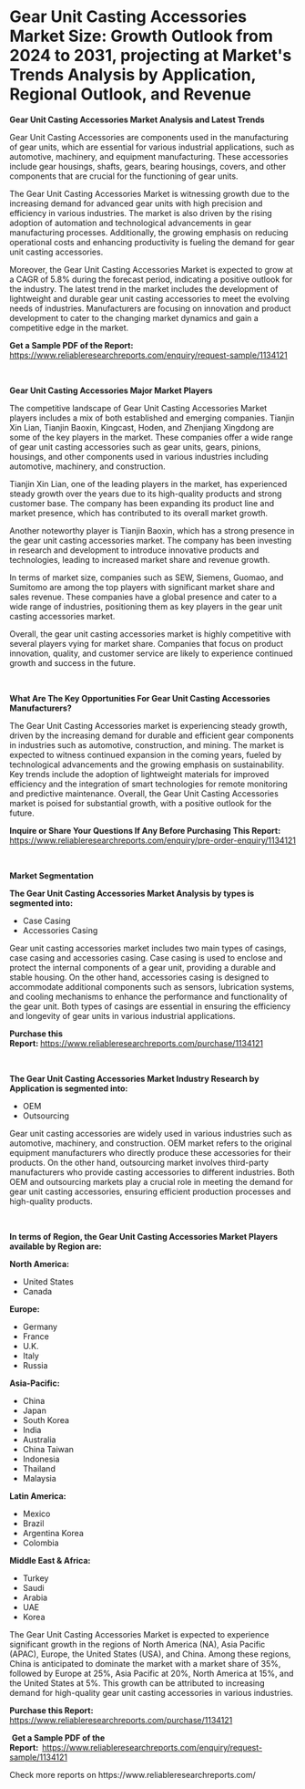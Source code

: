 <p><h1>Gear Unit Casting Accessories Market Size: Growth Outlook from 2024 to 2031, projecting at Market's Trends Analysis by Application, Regional Outlook, and Revenue</h1></p><p><strong>Gear Unit Casting Accessories Market Analysis and Latest Trends</strong></p>
<p><p>Gear Unit Casting Accessories are components used in the manufacturing of gear units, which are essential for various industrial applications, such as automotive, machinery, and equipment manufacturing. These accessories include gear housings, shafts, gears, bearing housings, covers, and other components that are crucial for the functioning of gear units.</p><p>The Gear Unit Casting Accessories Market is witnessing growth due to the increasing demand for advanced gear units with high precision and efficiency in various industries. The market is also driven by the rising adoption of automation and technological advancements in gear manufacturing processes. Additionally, the growing emphasis on reducing operational costs and enhancing productivity is fueling the demand for gear unit casting accessories.</p><p>Moreover, the Gear Unit Casting Accessories Market is expected to grow at a CAGR of 5.8% during the forecast period, indicating a positive outlook for the industry. The latest trend in the market includes the development of lightweight and durable gear unit casting accessories to meet the evolving needs of industries. Manufacturers are focusing on innovation and product development to cater to the changing market dynamics and gain a competitive edge in the market.</p></p>
<p><strong>Get a Sample PDF of the Report:&nbsp;</strong> <a href="https://www.reliableresearchreports.com/enquiry/request-sample/1134121">https://www.reliableresearchreports.com/enquiry/request-sample/1134121</a></p>
<p>&nbsp;</p>
<p><strong>Gear Unit Casting Accessories Major Market Players</strong></p>
<p><p>The competitive landscape of Gear Unit Casting Accessories Market players includes a mix of both established and emerging companies. Tianjin Xin Lian, Tianjin Baoxin, Kingcast, Hoden, and Zhenjiang Xingdong are some of the key players in the market. These companies offer a wide range of gear unit casting accessories such as gear units, gears, pinions, housings, and other components used in various industries including automotive, machinery, and construction.</p><p>Tianjin Xin Lian, one of the leading players in the market, has experienced steady growth over the years due to its high-quality products and strong customer base. The company has been expanding its product line and market presence, which has contributed to its overall market growth.</p><p>Another noteworthy player is Tianjin Baoxin, which has a strong presence in the gear unit casting accessories market. The company has been investing in research and development to introduce innovative products and technologies, leading to increased market share and revenue growth.</p><p>In terms of market size, companies such as SEW, Siemens, Guomao, and Sumitomo are among the top players with significant market share and sales revenue. These companies have a global presence and cater to a wide range of industries, positioning them as key players in the gear unit casting accessories market.</p><p>Overall, the gear unit casting accessories market is highly competitive with several players vying for market share. Companies that focus on product innovation, quality, and customer service are likely to experience continued growth and success in the future.</p></p>
<p>&nbsp;</p>
<p><strong>What Are The Key Opportunities For Gear Unit Casting Accessories Manufacturers?</strong></p>
<p><p>The Gear Unit Casting Accessories market is experiencing steady growth, driven by the increasing demand for durable and efficient gear components in industries such as automotive, construction, and mining. The market is expected to witness continued expansion in the coming years, fueled by technological advancements and the growing emphasis on sustainability. Key trends include the adoption of lightweight materials for improved efficiency and the integration of smart technologies for remote monitoring and predictive maintenance. Overall, the Gear Unit Casting Accessories market is poised for substantial growth, with a positive outlook for the future.</p></p>
<p><strong>Inquire or Share Your Questions If Any Before Purchasing This Report:</strong> <a href="https://www.reliableresearchreports.com/enquiry/pre-order-enquiry/1134121">https://www.reliableresearchreports.com/enquiry/pre-order-enquiry/1134121</a></p>
<p>&nbsp;</p>
<p><strong>Market Segmentation</strong></p>
<p><strong>The Gear Unit Casting Accessories Market Analysis by types is segmented into:</strong></p>
<p><ul><li>Case Casing</li><li>Accessories Casing</li></ul></p>
<p><p>Gear unit casting accessories market includes two main types of casings, case casing and accessories casing. Case casing is used to enclose and protect the internal components of a gear unit, providing a durable and stable housing. On the other hand, accessories casing is designed to accommodate additional components such as sensors, lubrication systems, and cooling mechanisms to enhance the performance and functionality of the gear unit. Both types of casings are essential in ensuring the efficiency and longevity of gear units in various industrial applications.</p></p>
<p><strong>Purchase this Report:&nbsp;</strong><a href="https://www.reliableresearchreports.com/purchase/1134121">https://www.reliableresearchreports.com/purchase/1134121</a></p>
<p>&nbsp;</p>
<p><strong>The Gear Unit Casting Accessories Market Industry Research by Application is segmented into:</strong></p>
<p><ul><li>OEM</li><li>Outsourcing</li></ul></p>
<p><p>Gear unit casting accessories are widely used in various industries such as automotive, machinery, and construction. OEM market refers to the original equipment manufacturers who directly produce these accessories for their products. On the other hand, outsourcing market involves third-party manufacturers who provide casting accessories to different industries. Both OEM and outsourcing markets play a crucial role in meeting the demand for gear unit casting accessories, ensuring efficient production processes and high-quality products.</p></p>
<p>&nbsp;</p>
<p><strong>In terms of Region, the Gear Unit Casting Accessories Market Players available by Region are:</strong></p>
<p>
    <p> <strong> North America: </strong>
        <ul>
            <li>United States</li>
            <li>Canada</li>
        </ul>
        </p> 
    <p> <strong> Europe: </strong>
        <ul>
            <li>Germany</li>
            <li>France</li>
            <li>U.K.</li>
            <li>Italy</li>
            <li>Russia</li>
        </ul>
        </p> 
    <p> <strong> Asia-Pacific: </strong>
        <ul>
            <li>China</li>
            <li>Japan</li>
            <li>South Korea</li>
            <li>India</li>
            <li>Australia</li>
            <li>China Taiwan</li>
            <li>Indonesia</li>
            <li>Thailand</li>
            <li>Malaysia</li>
        </ul>
        </p> 
    <p> <strong> Latin America: </strong>
        <ul>
            <li>Mexico</li>
            <li>Brazil</li>
            <li>Argentina Korea</li>
            <li>Colombia</li>
        </ul>
        </p> 
    <p> <strong> Middle East & Africa: </strong>
        <ul>
            <li>Turkey</li>
            <li>Saudi</li>
            <li>Arabia</li>
            <li>UAE</li>
            <li>Korea</li>
        </ul>
    </p>
    </p>
<p><p>The Gear Unit Casting Accessories Market is expected to experience significant growth in the regions of North America (NA), Asia Pacific (APAC), Europe, the United States (USA), and China. Among these regions, China is anticipated to dominate the market with a market share of 35%, followed by Europe at 25%, Asia Pacific at 20%, North America at 15%, and the United States at 5%. This growth can be attributed to increasing demand for high-quality gear unit casting accessories in various industries.</p></p>
<p><strong>Purchase this Report: </strong><a href="https://www.reliableresearchreports.com/purchase/1134121">https://www.reliableresearchreports.com/purchase/1134121</a></p>
<p>&nbsp;<strong>Get a Sample PDF of the Report:&nbsp;&nbsp;</strong><a href="https://www.reliableresearchreports.com/enquiry/request-sample/1134121">https://www.reliableresearchreports.com/enquiry/request-sample/1134121</a></p>
<p><strong></strong></p>
<p>Check more reports on https://www.reliableresearchreports.com/</p>